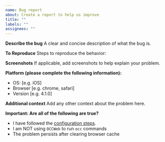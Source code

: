 ```yaml
---
name: Bug report
about: Create a report to help us improve
title: ""
labels: ""
assignees: ""
---
```


**Describe the bug**
A clear and concise description of what the bug is.

**To Reproduce**
Steps to reproduce the behavior:

**Screenshots**
If applicable, add screenshots to help explain your problem.

**Platform (please complete the following information):**

- OS: [e.g. iOS]
- Browser [e.g. chrome, safari]
- Version [e.g. 4.1.0]

**Additional context**
Add any other context about the problem here.

**Important: Are all of the following are true?**

- I have followed the [configuration steps](https://github.com/pulsejet/memories/wiki/Configuration).
- I am NOT using `OCCWeb` to run `occ` commands
- The problem persists after clearing browser cache
